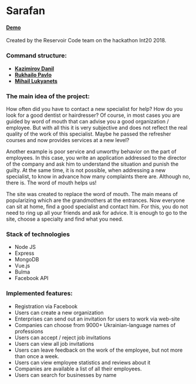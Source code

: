# Sarafan
#### [Demo](https://sarafan.herokuapp.com/)
Created by the Reservoir Code team on the  hackathon Int20 2018.
### Command structure:
* __[Kazimirov Danil](https://github.com/ZulusK)__
* __[Rukhailo Pavlo](https://github.com/IceBroForever)__
* __[Mihail Lukyanets](https://github.com/TGIfr)__

### The main idea of the project:
How often did you have to contact a new specialist for help? How do you look for a good dentist or hairdresser? Of course, in most cases you are guided by word of mouth that can advise you a good organization / employee. But with all this it is very subjective and does not reflect the real quality of the work of this specialist. Maybe he passed the refresher courses and now provides services at a new level?

Another example is poor service and unworthy behavior on the part of employees. In this case, you write an application addressed to the director of the company and ask him to understand the situation and punish the guilty. At the same time, it is not possible, when addressing a new specialist, to know in advance how many complaints there are. Although no, there is. The word of mouth helps us!

The site was created to replace the word of mouth. The main means of popularizing which are the grandmothers at the entrances. Now everyone can sit at home, find a good specialist and contact him. For this, you do not need to ring up all your friends and ask for advice. It is enough to go to the site, choose a specialty and find what you need.

### Stack of technologies
* Node JS
* Express
* MongoDB
* Vue.js
* Bulma
* Facebook API

### Implemented features:
* Registration via Facebook
* Users can create a new organization
* Enterprises can send out an invitation for users to work via web-site
* Companies can choose from 9000+ Ukrainian-language names of professions
* Users can accept / reject job invitations
* Users can view all job invitations
* Users can leave feedback on the work of the employee, but not more than once a week.
* Users can view employee statistics and reviews about it
* Companies are available a list of all their employees.
* Users can search for businesses by name
